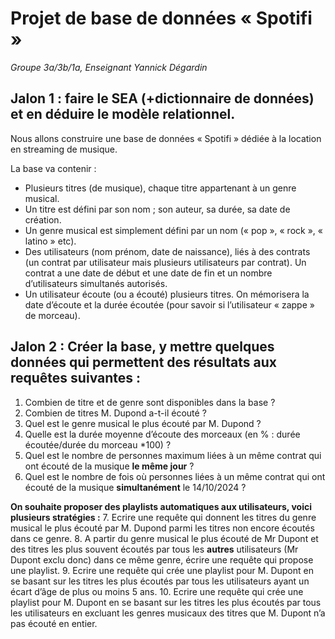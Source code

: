 # Projet de base de données « Spotifi »
*Groupe 3a/3b/1a, Enseignant Yannick Dégardin*
<br>

## Jalon 1 : faire le SEA (+dictionnaire de données) et en déduire le modèle relationnel.

Nous allons construire une base de données « Spotifi » dédiée à la location en streaming de musique.

La base va contenir :
- Plusieurs titres (de musique), chaque titre appartenant à un genre musical.
- Un titre est défini par son nom ; son auteur, sa durée, sa date de création.
- Un genre musical est simplement défini par un nom (« pop », « rock », « latino » etc).
- Des utilisateurs (nom prénom, date de naissance), liés à des contrats (un contrat par utilisateur mais plusieurs utilisateurs par contrat). Un contrat a une date de début et une date de fin et un nombre d’utilisateurs simultanés autorisés.
- Un utilisateur écoute (ou a écouté) plusieurs titres. On mémorisera la date d’écoute et la durée écoutée (pour savoir si l’utilisateur « zappe » de morceau).

## Jalon 2 : Créer la base, y mettre quelques données qui permettent des résultats aux requêtes suivantes :

1. Combien de titre et de genre sont disponibles dans la base ?
2. Combien de titres M. Dupond a-t-il écouté ?
3. Quel est le genre musical le plus écouté par M. Dupond ?
4. Quelle est la durée moyenne d’écoute des morceaux (en % : durée écoutée/durée du morceau *100) ?
5. Quel est le nombre de personnes maximum liées à un même contrat qui ont écouté de la musique **le même jour** ?
6. Quel est le nombre de fois où personnes liées à un même contrat qui ont écouté de la musique **simultanément** le 14/10/2024 ?

**On souhaite proposer des playlists automatiques aux utilisateurs, voici plusieurs stratégies :**
7. Ecrire une requête qui donnent les titres du genre musical le plus écouté par M. Dupond parmi les titres non encore écoutés dans ce genre.
8. A partir du genre musical le plus écouté de Mr Dupont et des titres les plus souvent écoutés par tous les **autres** utilisateurs (Mr Dupont exclu donc) dans ce même genre, écrire une requête qui propose une playlist.
9. Ecrire une requête qui crée une playlist pour M. Dupont en se basant sur les titres les plus écoutés par tous les utilisateurs ayant un écart d’âge de plus ou moins 5 ans.
10. Ecrire une requête qui crée une playlist pour M. Dupont en se basant sur les titres les plus écoutés par tous les utilisateurs en excluant les genres musicaux des titres que M. Dupont n’a pas écouté en entier.
